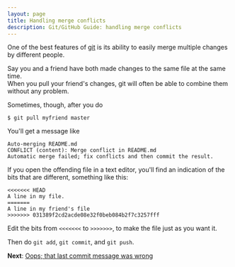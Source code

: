 ```yaml
---
layout: page
title: Handling merge conflicts
description: Git/GitHub Guide: handling merge conflicts
---
```


One of the best features of [git](http://git-scm.com) is its ability
to easily merge multiple changes by different people.  

Say you and a
friend have both made changes to the same file at the same time.  
When you pull your friend's changes, git will often be able to combine
them without any problem.  

Sometimes, though, after you do

    $ git pull myfriend master

You'll get a message like

    Auto-merging README.md
    CONFLICT (content): Merge conflict in README.md
    Automatic merge failed; fix conflicts and then commit the result.

If you open the offending file in a text editor, you'll find an indication
of the bits that are different, something like this:

    <<<<<<< HEAD
    A line in my file.
    =======
    A line in my friend's file
    >>>>>>> 031389f2cd2acde08e32f0beb084b2f7c3257fff

Edit the bits from `<<<<<<<` to `>>>>>>>`, to make the file just as
you want it.

Then do `git add`, `git commit`, and `git push`.

**Next**: [Oops; that last commit message was wrong](amend_commit_msg.html)
